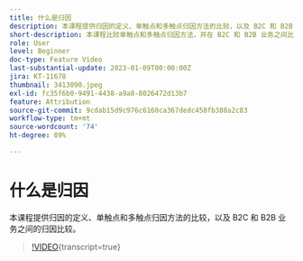 ```yaml
---
title: 什么是归因
description: 本课程提供归因的定义、单触点和多触点归因方法的比较，以及 B2C 和 B2B 业务之间的归因比较。
short-description: 本课程比较单触点和多触点归因方法，并在 B2C 和 B2B 业务之间比较归因。
role: User
level: Beginner
doc-type: Feature Video
last-substantial-update: 2023-01-09T00:00:00Z
jira: KT-11678
thumbnail: 3413090.jpeg
exl-id: fc35f6b0-9491-4438-a9a8-8026472d13b7
feature: Attribution
source-git-commit: 9cdab15d9c976c6160ca367dedc458fb388a2c83
workflow-type: tm+mt
source-wordcount: '74'
ht-degree: 89%

---
```


# 什么是归因

本课程提供归因的定义、单触点和多触点归因方法的比较，以及 B2C 和 B2B 业务之间的归因比较。

>[!VIDEO](https://video.tv.adobe.com/v/3421965/?learn=on&captions=chi_hans){transcript=true}
